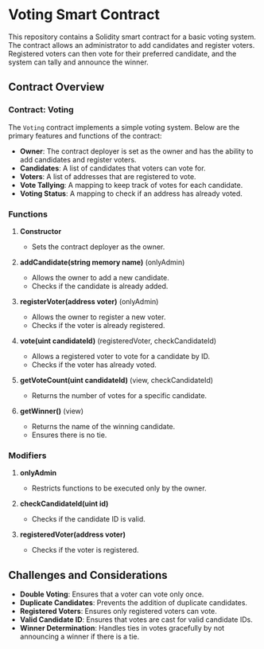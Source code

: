 # Voting Smart Contract

This repository contains a Solidity smart contract for a basic voting system. The contract allows an administrator to add candidates and register voters. Registered voters can then vote for their preferred candidate, and the system can tally and announce the winner.

## Contract Overview

### Contract: Voting

The `Voting` contract implements a simple voting system. Below are the primary features and functions of the contract:

- **Owner**: The contract deployer is set as the owner and has the ability to add candidates and register voters.
- **Candidates**: A list of candidates that voters can vote for.
- **Voters**: A list of addresses that are registered to vote.
- **Vote Tallying**: A mapping to keep track of votes for each candidate.
- **Voting Status**: A mapping to check if an address has already voted.

### Functions

1. **Constructor**
   - Sets the contract deployer as the owner.

2. **addCandidate(string memory name)** (onlyAdmin)
   - Allows the owner to add a new candidate.
   - Checks if the candidate is already added.

3. **registerVoter(address voter)** (onlyAdmin)
   - Allows the owner to register a new voter.
   - Checks if the voter is already registered.

4. **vote(uint candidateId)** (registeredVoter, checkCandidateId)
   - Allows a registered voter to vote for a candidate by ID.
   - Checks if the voter has already voted.

5. **getVoteCount(uint candidateId)** (view, checkCandidateId)
   - Returns the number of votes for a specific candidate.

6. **getWinner()** (view)
   - Returns the name of the winning candidate.
   - Ensures there is no tie.

### Modifiers

1. **onlyAdmin**
   - Restricts functions to be executed only by the owner.

2. **checkCandidateId(uint id)**
   - Checks if the candidate ID is valid.

3. **registeredVoter(address voter)**
   - Checks if the voter is registered.

## Challenges and Considerations

- **Double Voting**: Ensures that a voter can vote only once.
- **Duplicate Candidates**: Prevents the addition of duplicate candidates.
- **Registered Voters**: Ensures only registered voters can vote.
- **Valid Candidate ID**: Ensures that votes are cast for valid candidate IDs.
- **Winner Determination**: Handles ties in votes gracefully by not announcing a winner if there is a tie.

